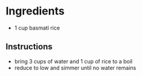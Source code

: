# Ingredients
- 1 cup basmati rice

## Instructions
- bring 3 cups of water and 1 cup of rice to a boil
- reduce to low and simmer until no water remains